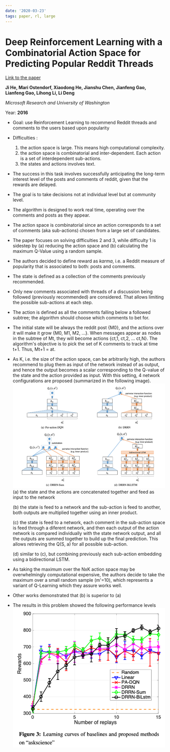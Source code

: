 ```yaml
---
date: '2020-03-23'
tags: paper, rl, large
---
```

# Deep Reinforcement Learning with a Combinatorial Action Space for Predicting Popular Reddit Threads

[Link to the paper](https://arxiv.org/abs/1606.03667)

**Ji He, Mari Ostendorf, Xiaodong He, Jianshu Chen, Jianfeng Gao, Lianfeng Gao, Lihong Li, Li Deng**

*Microsoft Research and University of Washington*

Year: **2016**

- Goal: use Reinforcement Learning to recommend Reddit threads and comments to the users based upon popularity
- Difficulties :
  1. the action space is large. This means high computational complexity.
  2. the action space is combinatorial and inter-dependent. Each action is a set of interdependent sub-actions.
  3. the states and actions involves text.
- The success in this task involves successfully anticipating the long-term interest level of the posts and comments of reddit, given that the rewards are delayed.
- The goal is to take decisions not at individual level but at community level.
- The algorithm is designed to work real time, operating over the comments and posts as they appear.
- The action space is combinatorial since an action corresponds to a set of comments (aka sub-actions) chosen from a large set of candidates.
- The paper focuses on solving difficulties 2 and 3, while difficulty 1 is sidestep by (a) reducing the action space and (b) calculating the maximum Q-Value using a random sample.
- The authors decided to define reward as *karma*, i.e. a Reddit measure of popularity that is associated to both: posts and comments.
- The state is defined as a collection of the comments previously recommended.
- Only new comments associated with threads of a discussion being followed (previously recommended) are considered. That allows limiting the possible sub-actions at each step.
- The action is defined as all the comments falling below a followed subtree; the algorithm should choose which comments to bet for.
- The initial state will be always the reddit post {M0}, and the actions over it will make it grow {M0, M1, M2, ...}. When messages appear as nodes in the subtree of Mt, they will become actions {ct,1, ct,2, ... ct,N}. The algorithm's objective is to pick the set of K comments to track at time t+1. Thus, Mt+1 = at.
- As K, i.e. the size of the action space, can be arbitrarily high, the authors recommend to plug them as input of the network instead of as output, and hence the output becomes a scalar corresponding to the Q-value of the state and the action provided as input. With this setting, 4 network configurations are proposed (summarized in the following image).
![](assets/he2016/architectures.png)
    (a) the state and the actions are concatenated together and feed as input to the network

    (b) the state is feed to a network and the sub-action is feed to another, both outputs are multiplied together using an inner product.

    (c) the state is feed to a network, each comment in the sub-action space is feed through a diferent network, and then each output of the action network is compared individually with the state network output, and all the outputs are summed together to build up the final prediction. This allows retrieving the Q(S, a) for all possible sub-action.

    (d) similar to (c), but combining previously each sub-action embedding using a bidirectional LSTM.

- As taking the maximum over the NxK action space may be overwhelmingly computational expensive, the authors decide to take the maximum over a small random sample (m'=10), which represents a variant of Q-Learning which they assure works well.

- Other works demonstrated that (b) is superior to (a)
- The results in this problem showed the following performance levels
![](assets/he2016/results.png)